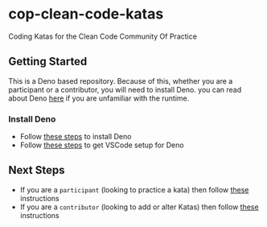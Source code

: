 # cop-clean-code-katas

Coding Katas for the Clean Code Community Of Practice

## Getting Started

This is a Deno based repository. Because of this, whether you are a participant
or a contributor, you will need to install Deno. you can read about Deno
[here](https://deno.com/) if you are unfamiliar with the runtime.

### Install Deno

- Follow
  [these steps](https://docs.deno.com/runtime/manual/getting_started/installation)
  to install Deno
- Follow
  [these steps](https://docs.deno.com/runtime/manual/getting_started/setup_your_environment#visual-studio-code)
  to get VSCode setup for Deno

## Next Steps

- If you are a `participant` (looking to practice a kata) then follow
  [these](./documentation/participants.md) instructions
- If you are a `contributor` (looking to add or alter Katas) then follow
  [these](./documentation/contributors.md) instructions
